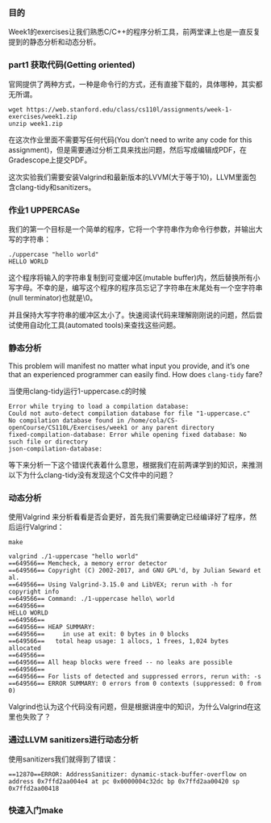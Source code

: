 ### 目的

Week1的exercises让我们熟悉C/C++的程序分析工具，前两堂课上也是一直反复提到的静态分析和动态分析。

### part1 获取代码(Getting oriented)

官网提供了两种方式，一种是命令行的方式，还有直接下载的，具体哪种，其实都无所谓。

```
wget https://web.stanford.edu/class/cs110l/assignments/week-1-exercises/week1.zip
unzip week1.zip
```

在这次作业里面不需要写任何代码(You don’t need to write any code for this assignment)，但是需要通过分析工具来找出问题，然后写成编辑成PDF，在Gradescope上提交PDF。

这次实验我们需要安装Valgrind和最新版本的LVVM(大于等于10)，LLVM里面包含clang-tidy和sanitizers。

### 作业1 UPPERCASe

我们的第一个目标是一个简单的程序，它将一个字符串作为命令行参数，并输出大写的字符串：

```
./uppercase "hello world"
HELLO WORLD
```

这个程序将输入的字符串复制到可变缓冲区(mutable buffer)内，然后替换所有小写字母。不幸的是，编写这个程序的程序员忘记了字符串在末尾处有一个空字符串(null terminator)也就是\0。

并且保持大写字符串的缓冲区太小了。快速阅读代码来理解刚刚说的问题，然后尝试使用自动化工具(automated tools)来查找这些问题。

### 静态分析

This problem will manifest no matter what input you provide, and it’s one that an experienced programmer can easily find. How does `clang-tidy` fare?

当使用clang-tidy运行1-uppercase.c的时候

```
Error while trying to load a compilation database:
Could not auto-detect compilation database for file "1-uppercase.c"
No compilation database found in /home/cola/CS-openCourse/CS110L/Exercises/week1 or any parent directory
fixed-compilation-database: Error while opening fixed database: No such file or directory
json-compilation-database: 
```

等下来分析一下这个错误代表着什么意思，根据我们在前两课学到的知识，来推测以下为什么clang-tidy没有发现这个C文件中的问题？

### 动态分析

使用Valgrind 来分析看看是否会更好，首先我们需要确定已经编译好了程序，然后运行Valgrind：

```
make

valgrind ./1-uppercase "hello world"
==649566== Memcheck, a memory error detector
==649566== Copyright (C) 2002-2017, and GNU GPL'd, by Julian Seward et al.
==649566== Using Valgrind-3.15.0 and LibVEX; rerun with -h for copyright info
==649566== Command: ./1-uppercase hello\ world
==649566==
HELLO WORLD
==649566==
==649566== HEAP SUMMARY:
==649566==     in use at exit: 0 bytes in 0 blocks
==649566==   total heap usage: 1 allocs, 1 frees, 1,024 bytes allocated
==649566==
==649566== All heap blocks were freed -- no leaks are possible
==649566==
==649566== For lists of detected and suppressed errors, rerun with: -s
==649566== ERROR SUMMARY: 0 errors from 0 contexts (suppressed: 0 from 0)
```

Valgrind也认为这个代码没有问题，但是根据讲座中的知识，为什么Valgrind在这里也失败了？

### 通过LLVM sanitizers进行动态分析

使用sanitizers我们就得到了错误：

```
==12870==ERROR: AddressSanitizer: dynamic-stack-buffer-overflow on address 0x7ffd2aa004e4 at pc 0x0000004c32dc bp 0x7ffd2aa00420 sp 0x7ffd2aa00418
```

### 快速入门make

